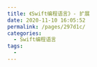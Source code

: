 ```yaml
---
title: 《Swift编程语言》- 扩展
date: 2020-11-10 16:05:52
permalink: /pages/297d1c/
categories:
  - Swift编程语言
tags:
  - 
---
```

